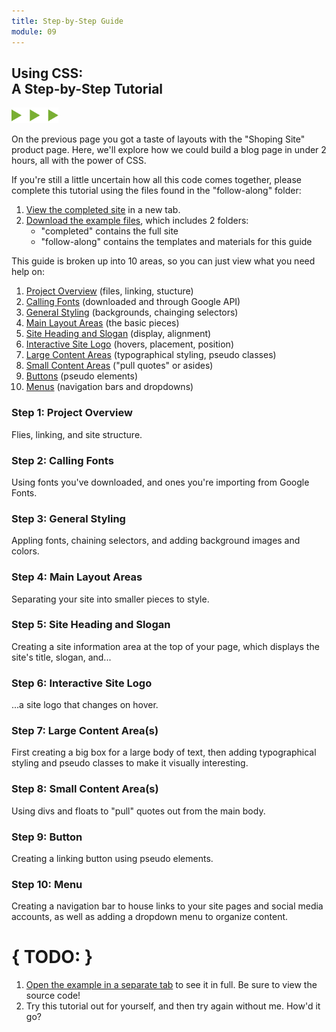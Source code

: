 ```yaml
---
title: Step-by-Step Guide
module: 09
---
```


## Using CSS:<br/>A Step-by-Step Tutorial
<img src="./../../../img/arrow-divider.svg" style="width: 75px; border: none;" />

On the previous page you got a taste of layouts with the "Shoping Site" product page. Here, we'll explore how we could build a blog page in under 2 hours, all with the power of CSS.

If you're still a little uncertain how all this code comes together, please complete this tutorial using the files found in the "follow-along" folder:

1. [View the completed site]({{site.baseurl}}/modules/topic-09/layout-ex4/) in a new tab.
2. [Download the example files]({{site.baseurl}}/modules/topic-09/files/layout-ex4.zip), which includes 2 folders:
    - "completed" contains the full site
    - "follow-along" contains the templates and materials for this guide

This guide is broken up into 10 areas, so you can just view what you need help on:
1. <a href="#tut-1">Project Overview</a> (files, linking, stucture)
2. <a href="#tut-2">Calling Fonts</a> (downloaded and through Google API)
3. <a href="#tut-3">General Styling</a> (backgrounds, chainging selectors)
4. <a href="#tut-4">Main Layout Areas</a> (the basic pieces)
5. <a href="#tut-5">Site Heading and Slogan</a> (display, alignment)
6. <a href="#tut-6">Interactive Site Logo</a> (hovers, placement, position)
7. <a href="#tut-7">Large Content Areas</a> (typographical styling, pseudo classes)
8. <a href="#tut-8">Small Content Areas</a> ("pull quotes" or asides)
9. <a href="#tut-9">Buttons</a> (pseudo elements)
10. <a href="#tut-10">Menus</a> (navigation bars and dropdowns)


<h3 id="tut-1">Step 1: Project Overview</h3>
Flies, linking, and site structure.


<h3 id="tut-2">Step 2: Calling Fonts</h3>
Using fonts you've downloaded, and ones you're importing from Google Fonts.


<h3 id="tut-3">Step 3: General Styling</h3>
Appling fonts, chaining selectors, and adding background images and colors.


<h3 id="tut-4">Step 4: Main Layout Areas</h3>
Separating your site into smaller pieces to style.


<h3 id="tut-5">Step 5: Site Heading and Slogan</h3>
Creating a site information area at the top of your page, which displays the site's title, slogan, and...


<h3 id="tut-6">Step 6: Interactive Site Logo</h3>
...a site logo that changes on hover.


<h3 id="tut-7">Step 7: Large Content Area(s)</h3>
First creating a big box for a large body of text, then adding typographical styling and pseudo classes to make it visually interesting.


<h3 id="tut-8">Step 8: Small Content Area(s)</h3>
Using divs and floats to "pull" quotes out from the main body.


<h3 id="tut-9">Step 9: Button</h3>
Creating a linking button using pseudo elements.


<h3 id="tut-10">Step 10: Menu</h3>
Creating a navigation bar to house links to your site pages and social media accounts, as well as adding a dropdown menu to organize content.


# { TODO: }
1. <a href="{{site.baseurl}}/modules/topic-09/layout-ex4/" target="_blank">Open the example in a separate tab</a> to see it in full. Be sure to view the source code!
2. Try this tutorial out for yourself, and then try again without me. How'd it go?
